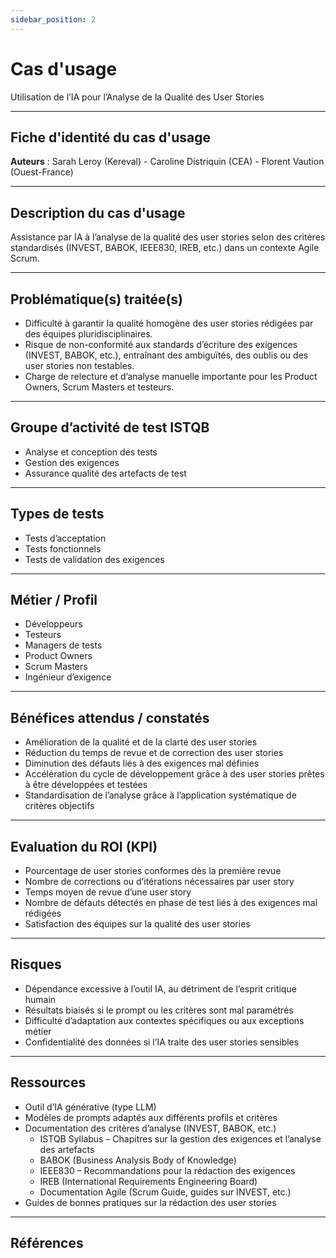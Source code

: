 ```yaml
---
sidebar_position: 2
---
```


# Cas d'usage
Utilisation de l’IA pour l’Analyse de la Qualité des User Stories

---
## Fiche d'identité du cas d'usage
**Auteurs** : Sarah Leroy (Kereval) - Caroline Distriquin (CEA) - Florent Vaution (Ouest-France)

---
## Description du cas d'usage
Assistance par IA à l’analyse de la qualité des user stories selon des critères standardisés (INVEST, BABOK, IEEE830, IREB, etc.) dans un contexte Agile Scrum.

---
## Problématique(s) traitée(s) 
- Difficulté à garantir la qualité homogène des user stories rédigées par des équipes pluridisciplinaires.
- Risque de non-conformité aux standards d’écriture des exigences (INVEST, BABOK, etc.), entraînant des ambiguïtés, des oublis ou des user stories non testables.
- Charge de relecture et d’analyse manuelle importante pour les Product Owners, Scrum Masters et testeurs.

---
## Groupe d’activité de test ISTQB
- Analyse et conception des tests
- Gestion des exigences
- Assurance qualité des artefacts de test

---
## Types de tests
- Tests d’acceptation
- Tests fonctionnels
- Tests de validation des exigences

---
## Métier / Profil
- Développeurs
- Testeurs
- Managers de tests
- Product Owners
- Scrum Masters
- Ingénieur d’exigence

---
## Bénéfices attendus / constatés 
- Amélioration de la qualité et de la clarté des user stories
- Réduction du temps de revue et de correction des user stories
- Diminution des défauts liés à des exigences mal définies
- Accélération du cycle de développement grâce à des user stories prêtes à être développées et testées
- Standardisation de l’analyse grâce à l’application systématique de critères objectifs

---
## Evaluation du ROI (KPI) 
- Pourcentage de user stories conformes dès la première revue
- Nombre de corrections ou d’itérations nécessaires par user story
- Temps moyen de revue d’une user story
- Nombre de défauts détectés en phase de test liés à des exigences mal rédigées
- Satisfaction des équipes sur la qualité des user stories

---
## Risques
- Dépendance excessive à l’outil IA, au détriment de l’esprit critique humain
- Résultats biaisés si le prompt ou les critères sont mal paramétrés
- Difficulté d’adaptation aux contextes spécifiques ou aux exceptions métier
- Confidentialité des données si l’IA traite des user stories sensibles

---
## Ressources 
- Outil d’IA générative (type LLM)
- Modèles de prompts adaptés aux différents profils et critères
- Documentation des critères d’analyse (INVEST, BABOK, etc.)
  - ISTQB Syllabus – Chapitres sur la gestion des exigences et l’analyse des artefacts
  - BABOK (Business Analysis Body of Knowledge)
  - IEEE830 – Recommandations pour la rédaction des exigences
  - IREB (International Requirements Engineering Board)
  - Documentation Agile (Scrum Guide, guides sur INVEST, etc.)
- Guides de bonnes pratiques sur la rédaction des user stories

---
## Références

